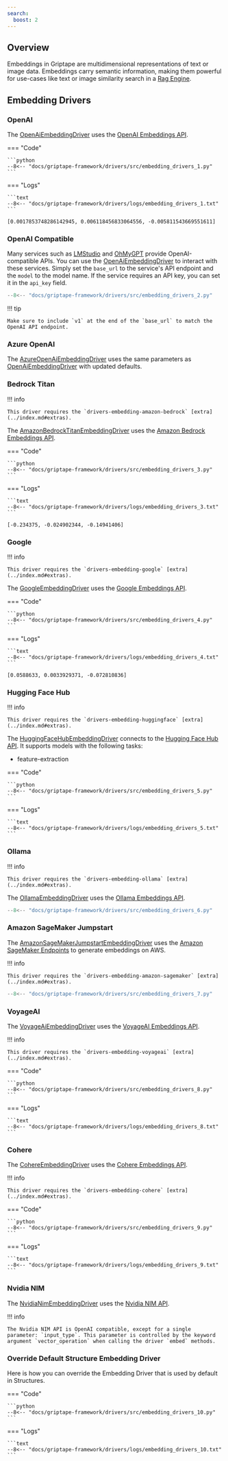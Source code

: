 ```yaml
---
search:
  boost: 2
---
```


## Overview

Embeddings in Griptape are multidimensional representations of text or image data.
Embeddings carry semantic information, making them powerful for use-cases like text or image similarity search in a [Rag Engine](../engines/rag-engines.md).

## Embedding Drivers

### OpenAI

The [OpenAiEmbeddingDriver](../../reference/griptape/drivers/embedding/openai_embedding_driver.md) uses the [OpenAI Embeddings API](https://platform.openai.com/docs/guides/embeddings).

=== "Code"

    ```python
    --8<-- "docs/griptape-framework/drivers/src/embedding_drivers_1.py"
    ```

=== "Logs"

    ```text
    --8<-- "docs/griptape-framework/drivers/logs/embedding_drivers_1.txt"
    ```

```
[0.0017853748286142945, 0.006118456833064556, -0.005811543669551611]
```

### OpenAI Compatible

Many services such as [LMStudio](https://lmstudio.ai/) and [OhMyGPT](https://www.ohmygpt.com/) provide OpenAI-compatible APIs. You can use the [OpenAiEmbeddingDriver](../../reference/griptape/drivers/embedding/openai_embedding_driver.md) to interact with these services.
Simply set the `base_url` to the service's API endpoint and the `model` to the model name. If the service requires an API key, you can set it in the `api_key` field.

```python
--8<-- "docs/griptape-framework/drivers/src/embedding_drivers_2.py"
```

!!! tip

    Make sure to include `v1` at the end of the `base_url` to match the OpenAI API endpoint.

### Azure OpenAI

The [AzureOpenAiEmbeddingDriver](../../reference/griptape/drivers/embedding/azure_openai_embedding_driver.md) uses the same parameters as [OpenAiEmbeddingDriver](../../reference/griptape/drivers/embedding/openai_embedding_driver.md)
with updated defaults.

### Bedrock Titan

!!! info

    This driver requires the `drivers-embedding-amazon-bedrock` [extra](../index.md#extras).

The [AmazonBedrockTitanEmbeddingDriver](../../reference/griptape/drivers/embedding/amazon_bedrock_titan_embedding_driver.md) uses the [Amazon Bedrock Embeddings API](https://docs.aws.amazon.com/bedrock/latest/userguide/embeddings.html).

=== "Code"

    ```python
    --8<-- "docs/griptape-framework/drivers/src/embedding_drivers_3.py"
    ```

=== "Logs"

    ```text
    --8<-- "docs/griptape-framework/drivers/logs/embedding_drivers_3.txt"
    ```

```
[-0.234375, -0.024902344, -0.14941406]
```

### Google

!!! info

    This driver requires the `drivers-embedding-google` [extra](../index.md#extras).

The [GoogleEmbeddingDriver](../../reference/griptape/drivers/embedding/google_embedding_driver.md) uses the [Google Embeddings API](https://ai.google.dev/tutorials/python_quickstart#use_embeddings).

=== "Code"

    ```python
    --8<-- "docs/griptape-framework/drivers/src/embedding_drivers_4.py"
    ```

=== "Logs"

    ```text
    --8<-- "docs/griptape-framework/drivers/logs/embedding_drivers_4.txt"
    ```

```
[0.0588633, 0.0033929371, -0.072810836]
```

### Hugging Face Hub

!!! info

    This driver requires the `drivers-embedding-huggingface` [extra](../index.md#extras).

The [HuggingFaceHubEmbeddingDriver](../../reference/griptape/drivers/embedding/huggingface_hub_embedding_driver.md) connects to the [Hugging Face Hub API](https://huggingface.co/docs/hub/api). It supports models with the following tasks:

- feature-extraction

=== "Code"

    ```python
    --8<-- "docs/griptape-framework/drivers/src/embedding_drivers_5.py"
    ```

=== "Logs"

    ```text
    --8<-- "docs/griptape-framework/drivers/logs/embedding_drivers_5.txt"
    ```

### Ollama

!!! info

    This driver requires the `drivers-embedding-ollama` [extra](../index.md#extras).

The [OllamaEmbeddingDriver](../../reference/griptape/drivers/embedding/ollama_embedding_driver.md) uses the [Ollama Embeddings API](https://ollama.com/blog/embedding-models).

```python
--8<-- "docs/griptape-framework/drivers/src/embedding_drivers_6.py"
```

### Amazon SageMaker Jumpstart

The [AmazonSageMakerJumpstartEmbeddingDriver](../../reference/griptape/drivers/embedding/amazon_sagemaker_jumpstart_embedding_driver.md) uses the [Amazon SageMaker Endpoints](https://docs.aws.amazon.com/sagemaker/latest/dg/realtime-endpoints.html) to generate embeddings on AWS.

!!! info

    This driver requires the `drivers-embedding-amazon-sagemaker` [extra](../index.md#extras).

```python
--8<-- "docs/griptape-framework/drivers/src/embedding_drivers_7.py"
```

### VoyageAI

The [VoyageAiEmbeddingDriver](../../reference/griptape/drivers/embedding/voyageai_embedding_driver.md) uses the [VoyageAI Embeddings API](https://www.voyageai.com/).

!!! info

    This driver requires the `drivers-embedding-voyageai` [extra](../index.md#extras).

=== "Code"

    ```python
    --8<-- "docs/griptape-framework/drivers/src/embedding_drivers_8.py"
    ```

=== "Logs"

    ```text
    --8<-- "docs/griptape-framework/drivers/logs/embedding_drivers_8.txt"
    ```

### Cohere

The [CohereEmbeddingDriver](../../reference/griptape/drivers/embedding/cohere_embedding_driver.md) uses the [Cohere Embeddings API](https://docs.cohere.com/docs/embeddings).

!!! info

    This driver requires the `drivers-embedding-cohere` [extra](../index.md#extras).

=== "Code"

    ```python
    --8<-- "docs/griptape-framework/drivers/src/embedding_drivers_9.py"
    ```

=== "Logs"

    ```text
    --8<-- "docs/griptape-framework/drivers/logs/embedding_drivers_9.txt"
    ```

### Nvidia NIM

The [NvidiaNimEmbeddingDriver](../../reference/griptape/drivers/embedding/nvidia_nim_embedding_driver.md) uses the [Nvidia NIM API](https://developer.nvidia.com/nim).

!!! info

    The Nvidia NIM API is OpenAI compatible, except for a single parameter: `input_type`. This parameter is controlled by the keyword argument `vector_operation` when calling the driver `embed` methods.

### Override Default Structure Embedding Driver

Here is how you can override the Embedding Driver that is used by default in Structures.

=== "Code"

    ```python
    --8<-- "docs/griptape-framework/drivers/src/embedding_drivers_10.py"
    ```

=== "Logs"

    ```text
    --8<-- "docs/griptape-framework/drivers/logs/embedding_drivers_10.txt"
    ```
